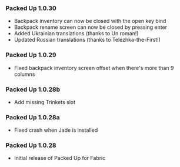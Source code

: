 ### Packed Up 1.0.30
- Backpack inventory can now be closed with the open key bind
- Backpack rename screen can now be closed by pressing enter
- Added Ukrainian translations (thanks to Un roman!)
- Updated Russian translations (thanks to Telezhka-the-First!)

### Packed Up 1.0.29
- Fixed backpack inventory screen offset when there's more than 9 columns

### Packed Up 1.0.28b
- Add missing Trinkets slot

### Packed Up 1.0.28a
- Fixed crash when Jade is installed

### Packed Up 1.0.28
- Initial release of Packed Up for Fabric
